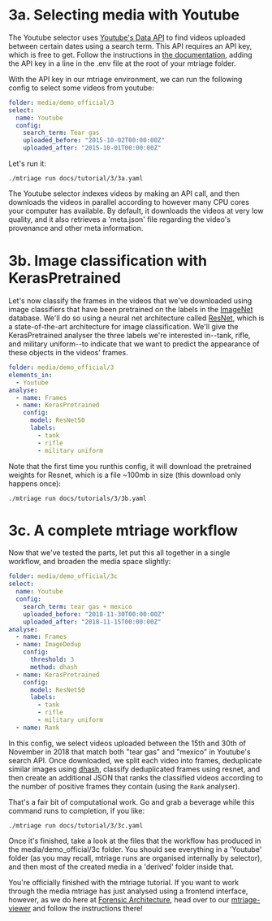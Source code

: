 # 3a. Selecting media with Youtube

The Youtube selector uses [Youtube's Data API](https://developers.google.com/youtube/v3)
to find videos uploaded between certain dates using a search term. This API
requires an API key, which is free to get. Follow the instructions in [the
documentation](/docs/components/youtube.md), adding the API key in a line in
the .env file at the root of your mtriage folder.

With the API key in our mtriage environment, we can run the following config to
select some videos from youtube:

```yaml
folder: media/demo_official/3
select:
  name: Youtube
  config:
    search_term: Tear gas 
    uploaded_before: "2015-10-02T00:00:00Z"
    uploaded_after: "2015-10-01T00:00:00Z"
```

Let's run it:

```
./mtriage run docs/tutorial/3/3a.yaml
```

The Youtube selector indexes videos by making an API call, and then downloads
the videos in parallel according to however many CPU cores your computer has
available. By default, it downloads the videos at very low quality, and it also
retrieves a 'meta.json' file regarding the video's provenance and other meta
information.

# 3b. Image classification with KerasPretrained 

Let's now classify the frames in the videos that we've downloaded using image
classifiers that have been pretrained on the labels in the
[ImageNet](http://www.image-net.org/) database. We'll do so using a neural net
architecture called [ResNet](https://arxiv.org/abs/1512.03385), which is
a state-of-the-art architecture for image classification. We'll give the
KerasPretrained analyser the three labels we're interested in--tank, rifle, and
military uniform--to indicate that we want to predict the appearance of these
objects in the videos' frames.

```yaml
folder: media/demo_official/3
elements_in:
  - Youtube
analyse:
  - name: Frames
  - name: KerasPretrained
    config:
      model: ResNet50
      labels:
        - tank
        - rifle
        - military uniform
```

Note that the first time you runthis config, it will download the pretrained
weights for Resnet, which is a file ~100mb in size (this download only happens
once):

```
./mtriage run docs/tutorials/3/3b.yaml
```

# 3c. A complete mtriage workflow

Now that we've tested the parts, let put this all together in a single
workflow, and broaden the media space slightly:

```yaml
folder: media/demo_official/3c
select:
  name: Youtube
  config:
    search_term: tear gas + mexico
    uploaded_before: "2018-11-30T00:00:00Z"
    uploaded_after: "2018-11-15T00:00:00Z"
analyse:
  - name: Frames
  - name: ImageDedup
    config:
      threshold: 3
      method: dhash
  - name: KerasPretrained
    config:
      model: ResNet50
      labels:
        - tank
        - rifle
        - military uniform
  - name: Rank
```


In this config, we select videos uploaded between the 15th and 30th of November
in 2018 that match both "tear gas" and "mexico" in Youtube's search API. Once
downloaded, we split each video into frames, deduplicate similar images using
[dhash](https://github.com/maccman/dhash), classify deduplicated frames using
resnet, and then create an additional JSON that ranks the classified videos
according to the number of positive frames they contain (using the `Rank` analyser).

That's a fair bit of computational work. Go and grab a beverage while this
command runs to completion, if you like:

```
./mtriage run docs/tutorial/3/3c.yaml
```
Once it's finished, take a look at the files that the workflow has produced in
the media/demo_official/3c folder. You should see everything in a 'Youtube'
folder (as you may recall, mtriage runs are organised internally by selector),
and then most of the created media in a 'derived' folder inside that.

You're officially finished with the mtriage tutorial. If you want to work
through the media mtriage has just analysed using a frontend interface,
however, as we do here at [Forensic Architecture](https://forensic-architecture.org),
head over to our [mtriage-viewer](https://github.com/forensic-architecture/mtriage-viewer)
and follow the instructions there!
